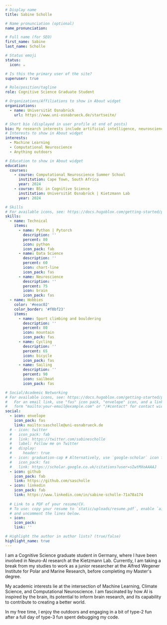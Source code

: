 ```yaml
---
# Display name
title: Sabine Scholle

# Name pronunciation (optional)
name_pronunciation: 

# Full name (for SEO)
first_name: Sabine
last_name: Scholle

# Status emoji
status:
  icon: ☕️

# Is this the primary user of the site?
superuser: true

# Role/position/tagline
role: Cognitive Science Graduate Student 

# Organizations/Affiliations to show in About widget
organizations:
  - name: Universität Osnabrück
    url: https://www.uni-osnabrueck.de/startseite/

# Short bio (displayed in user profile at end of posts)
bio: My research interests include artificial intelligence, neuroscience and the climate. Send me a message and let's talk of brains, weather patterns or for a sail!
# Interests to show in About widget
interests:
  - Machine Learning
  - Computational Neuroscience
  - Anything outdoors

# Education to show in About widget
education:
  courses:
    - course: Computational Neuroscience Summer School
      institution: Cape Town, South Africa
      year: 2024
    - course: BSc in Cognitive Science
      institution: Universität Osnabrück | Kietzmann Lab
      year: 2024

# Skills
# For available icons, see: https://docs.hugoblox.com/getting-started/page-builder/#icons
skills:
  - name: Technical
    items:
      - name: Python | Pytorch
        description: ''
        percent: 80
        icon: python
        icon_pack: fab
      - name: Data Science
        description: ''
        percent: 60
        icon: chart-line
        icon_pack: fas
      - name: Neuroscience
        description: ''
        percent: 75
        icon: brain
        icon_pack: fas
  - name: Hobbies
    color: '#eeac02'
    color_border: '#f0bf23'
    items:
      - name: Sport climbing and bouldering
        description: ''
        percent: 80
        icon: mountain
        icon_pack: fas
      - name: Cycling
        description: ''
        percent: 65
        icon: bicycle
        icon_pack: fas
      - name: Sailing
        description: ''
        percent: 90
        icon: sailboat
        icon_pack: fas

# Social/Academic Networking
# For available icons, see: https://docs.hugoblox.com/getting-started/page-builder/#icons
#   For an email link, use "fas" icon pack, "envelope" icon, and a link in the
#   form "mailto:your-email@example.com" or "/#contact" for contact widget.
social:
  - icon: envelope
    icon_pack: fas
    link: mailto:sascholle@uni-osnabrueck.de
  # - icon: twitter
  #   icon_pack: fab
  #   link: https://twitter.com/sabinescholle
  #   label: Follow me on Twitter
  #   display:
  #     header: true
  # - icon: graduation-cap # Alternatively, use `google-scholar` icon from `ai` icon pack
  #   icon_pack: fas
  #   link: https://scholar.google.co.uk/citations?user=sIwtMXoAAAAJ
  - icon: github
    icon_pack: fab
    link: https://github.com/sascholle
  - icon: linkedin
    icon_pack: fab
    link: https://www.linkedin.com/in/sabine-scholle-71a78a174
  
  # Link to a PDF of your resume/CV.
  # To use: copy your resume to `static/uploads/resume.pdf`, enable `ai` icons in `params.yaml`,
  # and uncomment the lines below.
  - icon: 
    icon_pack: 
    link: ''

# Highlight the author in author lists? (true/false)
highlight_name: true
---
```


I am a Cognitive Science graduate student in Germany, where I have been involved in Neuro-AI research at the Kietzmann Lab. Currently, I am taking a break from my studies to work as a junior researcher at the Alfred Wegener Institute for Polar and Marine Research, before completing my Master's degree.

My academic interests lie at the intersection of Machine Learning, Climate Science, and Computational Neuroscience. I am fascinated by how AI is inspired by the brain, its potential to inform brain research, and its capability to contribute to creating a better world.

In my free time, I enjoy the outdoors and engaging in a bit of type-2 fun after a full day of type-3 fun spent debugging my code.